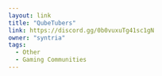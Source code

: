 ```yaml
---
layout: link
title: "QubeTubers"
link: https://discord.gg/0b0vuxuTg41sc1gN
owner: "syntria"
tags: 
  - Other
  - Gaming Communities
---
```

